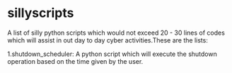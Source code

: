 # sillyscripts
A list of silly python scripts which would not exceed 20 - 30 lines of codes which will assist in out day to day cyber activities.These are the lists:


1.shutdown_scheduler:
   A python script which will execute the shutdown operation based on the time given by the user.

